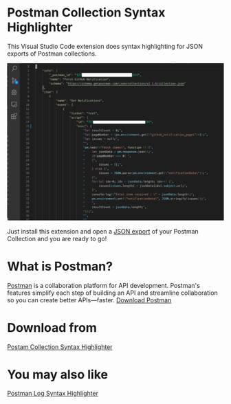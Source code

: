 # Postman Collection Syntax Highlighter
This Visual Studio Code extension does syntax highlighting for JSON exports of Postman collections.

![Demo](https://github.com/xk0der/vscode-postman-collection-syntax/blob/master/demo.png?raw=true)

Just install this extension and open a [JSON export](https://learning.getpostman.com/docs/postman/collections/data_formats/#exporting-postman-data?xk0der) of your Postman Collection and you are ready to go!

# What is Postman?
[Postman](https://www.getpostman.com/?xk0der) is a collaboration platform for API development. Postman's features simplify each step of building an API and streamline collaboration so you can create better APIs—faster.
[Download Postman](https://www.getpostman.com/downloads/?xk0der)

# Download from
[Postam Collection Syntax Highlighter](https://marketplace.visualstudio.com/items?itemName=xk0der.vsc-postman-collection-syntax)

# You may also like
[Postman Log Syntax Highlighter](https://marketplace.visualstudio.com/items?itemName=xk0der.vsc-postman-logs-syntax)
